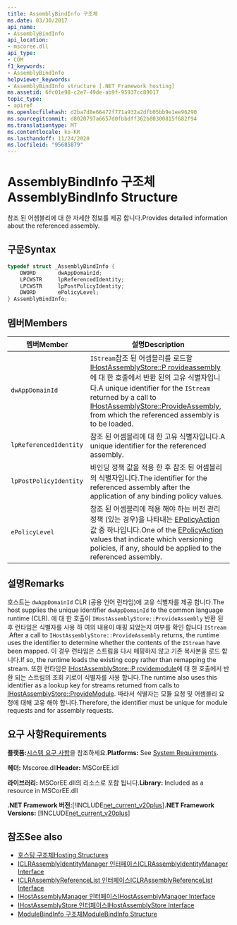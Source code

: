 ```yaml
---
title: AssemblyBindInfo 구조체
ms.date: 03/30/2017
api_name:
- AssemblyBindInfo
api_location:
- mscoree.dll
api_type:
- COM
f1_keywords:
- AssemblyBindInfo
helpviewer_keywords:
- AssemblyBindInfo structure [.NET Framework hosting]
ms.assetid: 6fc01e98-c2e7-49de-ab9f-95937cc89017
topic_type:
- apiref
ms.openlocfilehash: d2ba7d8e66472f771a932a2dfb05bb9e1ee96290
ms.sourcegitcommit: d8020797a6657d0fbbdff362b80300815f682f94
ms.translationtype: MT
ms.contentlocale: ko-KR
ms.lasthandoff: 11/24/2020
ms.locfileid: "95685879"
---
```

# <a name="assemblybindinfo-structure"></a><span data-ttu-id="fd98f-102">AssemblyBindInfo 구조체</span><span class="sxs-lookup"><span data-stu-id="fd98f-102">AssemblyBindInfo Structure</span></span>

<span data-ttu-id="fd98f-103">참조 된 어셈블리에 대 한 자세한 정보를 제공 합니다.</span><span class="sxs-lookup"><span data-stu-id="fd98f-103">Provides detailed information about the referenced assembly.</span></span>  
  
## <a name="syntax"></a><span data-ttu-id="fd98f-104">구문</span><span class="sxs-lookup"><span data-stu-id="fd98f-104">Syntax</span></span>  
  
```cpp  
typedef struct _AssemblyBindInfo {  
    DWORD       dwAppDomainId;  
    LPCWSTR     lpReferencedIdentity;  
    LPCWSTR     lpPostPolicyIdentity;  
    DWORD       ePolicyLevel;  
} AssemblyBindInfo;  
```  
  
## <a name="members"></a><span data-ttu-id="fd98f-105">멤버</span><span class="sxs-lookup"><span data-stu-id="fd98f-105">Members</span></span>  
  
|<span data-ttu-id="fd98f-106">멤버</span><span class="sxs-lookup"><span data-stu-id="fd98f-106">Member</span></span>|<span data-ttu-id="fd98f-107">설명</span><span class="sxs-lookup"><span data-stu-id="fd98f-107">Description</span></span>|  
|------------|-----------------|  
|`dwAppDomainId`|<span data-ttu-id="fd98f-108">`IStream`참조 된 어셈블리를 로드할 [IHostAssemblyStore::P rovideassembly](ihostassemblystore-provideassembly-method.md)에 대 한 호출에서 반환 된의 고유 식별자입니다.</span><span class="sxs-lookup"><span data-stu-id="fd98f-108">A unique identifier for the `IStream` returned by a call to [IHostAssemblyStore::ProvideAssembly](ihostassemblystore-provideassembly-method.md), from which the referenced assembly is to be loaded.</span></span>|  
|`lpReferencedIdentity`|<span data-ttu-id="fd98f-109">참조 된 어셈블리에 대 한 고유 식별자입니다.</span><span class="sxs-lookup"><span data-stu-id="fd98f-109">A unique identifier for the referenced assembly.</span></span>|  
|`lpPostPolicyIdentity`|<span data-ttu-id="fd98f-110">바인딩 정책 값을 적용 한 후 참조 된 어셈블리의 식별자입니다.</span><span class="sxs-lookup"><span data-stu-id="fd98f-110">The identifier for the referenced assembly after the application of any binding policy values.</span></span>|  
|`ePolicyLevel`|<span data-ttu-id="fd98f-111">참조 된 어셈블리에 적용 해야 하는 버전 관리 정책 (있는 경우)을 나타내는 [EPolicyAction](epolicyaction-enumeration.md) 값 중 하나입니다.</span><span class="sxs-lookup"><span data-stu-id="fd98f-111">One of the [EPolicyAction](epolicyaction-enumeration.md) values that indicate which versioning policies, if any, should be applied to the referenced assembly.</span></span>|  
  
## <a name="remarks"></a><span data-ttu-id="fd98f-112">설명</span><span class="sxs-lookup"><span data-stu-id="fd98f-112">Remarks</span></span>  

 <span data-ttu-id="fd98f-113">호스트는 `dwAppDomainId` CLR (공용 언어 런타임)에 고유 식별자를 제공 합니다.</span><span class="sxs-lookup"><span data-stu-id="fd98f-113">The host supplies the unique identifier `dwAppDomainId` to the common language runtime (CLR).</span></span> <span data-ttu-id="fd98f-114">에 대 한 호출이 `IHostAssemblyStore::ProvideAssembly` 반환 된 후 런타임은 식별자를 사용 하 여의 내용이 매핑 되었는지 여부를 확인 합니다 `IStream` .</span><span class="sxs-lookup"><span data-stu-id="fd98f-114">After a call to `IHostAssemblyStore::ProvideAssembly` returns, the runtime uses the identifier to determine whether the contents of the `IStream` have been mapped.</span></span> <span data-ttu-id="fd98f-115">이 경우 런타임은 스트림을 다시 매핑하지 않고 기존 복사본을 로드 합니다.</span><span class="sxs-lookup"><span data-stu-id="fd98f-115">If so, the runtime loads the existing copy rather than remapping the stream.</span></span> <span data-ttu-id="fd98f-116">또한 런타임은 [IHostAssemblyStore::P rovidemodule](ihostassemblystore-providemodule-method.md)에 대 한 호출에서 반환 되는 스트림의 조회 키로이 식별자를 사용 합니다.</span><span class="sxs-lookup"><span data-stu-id="fd98f-116">The runtime also uses this identifier as a lookup key for streams returned from calls to [IHostAssemblyStore::ProvideModule](ihostassemblystore-providemodule-method.md).</span></span> <span data-ttu-id="fd98f-117">따라서 식별자는 모듈 요청 및 어셈블리 요청에 대해 고유 해야 합니다.</span><span class="sxs-lookup"><span data-stu-id="fd98f-117">Therefore, the identifier must be unique for module requests and for assembly requests.</span></span>  
  
## <a name="requirements"></a><span data-ttu-id="fd98f-118">요구 사항</span><span class="sxs-lookup"><span data-stu-id="fd98f-118">Requirements</span></span>  

 <span data-ttu-id="fd98f-119">**플랫폼:**[시스템 요구 사항](../../get-started/system-requirements.md)을 참조하세요.</span><span class="sxs-lookup"><span data-stu-id="fd98f-119">**Platforms:** See [System Requirements](../../get-started/system-requirements.md).</span></span>  
  
 <span data-ttu-id="fd98f-120">**헤더:** Mscoree.dll</span><span class="sxs-lookup"><span data-stu-id="fd98f-120">**Header:** MSCorEE.idl</span></span>  
  
 <span data-ttu-id="fd98f-121">**라이브러리:** MSCorEE.dll의 리소스로 포함 됩니다.</span><span class="sxs-lookup"><span data-stu-id="fd98f-121">**Library:** Included as a resource in MSCorEE.dll</span></span>  
  
 <span data-ttu-id="fd98f-122">**.NET Framework 버전:**[!INCLUDE[net_current_v20plus](../../../../includes/net-current-v20plus-md.md)]</span><span class="sxs-lookup"><span data-stu-id="fd98f-122">**.NET Framework Versions:** [!INCLUDE[net_current_v20plus](../../../../includes/net-current-v20plus-md.md)]</span></span>  
  
## <a name="see-also"></a><span data-ttu-id="fd98f-123">참조</span><span class="sxs-lookup"><span data-stu-id="fd98f-123">See also</span></span>

- [<span data-ttu-id="fd98f-124">호스팅 구조체</span><span class="sxs-lookup"><span data-stu-id="fd98f-124">Hosting Structures</span></span>](hosting-structures.md)
- [<span data-ttu-id="fd98f-125">ICLRAssemblyIdentityManager 인터페이스</span><span class="sxs-lookup"><span data-stu-id="fd98f-125">ICLRAssemblyIdentityManager Interface</span></span>](iclrassemblyidentitymanager-interface.md)
- [<span data-ttu-id="fd98f-126">ICLRAssemblyReferenceList 인터페이스</span><span class="sxs-lookup"><span data-stu-id="fd98f-126">ICLRAssemblyReferenceList Interface</span></span>](iclrassemblyreferencelist-interface.md)
- [<span data-ttu-id="fd98f-127">IHostAssemblyManager 인터페이스</span><span class="sxs-lookup"><span data-stu-id="fd98f-127">IHostAssemblyManager Interface</span></span>](ihostassemblymanager-interface.md)
- [<span data-ttu-id="fd98f-128">IHostAssemblyStore 인터페이스</span><span class="sxs-lookup"><span data-stu-id="fd98f-128">IHostAssemblyStore Interface</span></span>](ihostassemblystore-interface.md)
- [<span data-ttu-id="fd98f-129">ModuleBindInfo 구조체</span><span class="sxs-lookup"><span data-stu-id="fd98f-129">ModuleBindInfo Structure</span></span>](modulebindinfo-structure.md)
